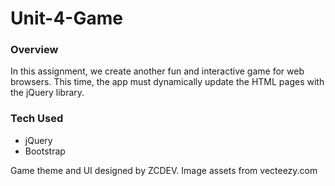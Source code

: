 # Unit-4-Game

### Overview

In this assignment, we create another fun and interactive game for web browsers. This time, the app must dynamically update the HTML pages with the jQuery library.

### Tech Used

* jQuery
* Bootstrap

Game theme and UI designed by ZCDEV. Image assets from vecteezy.com

